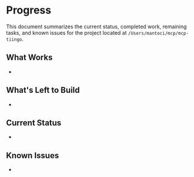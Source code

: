 # Progress

This document summarizes the current status, completed work, remaining tasks, and known issues for the project located at `/Users/mantoci/mcp/mcp-tiingo`.

## What Works

-

## What's Left to Build

-

## Current Status

-

## Known Issues

-
